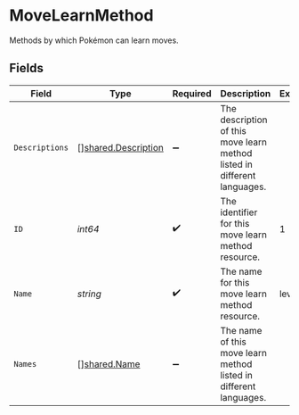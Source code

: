 # MoveLearnMethod

Methods by which Pokémon can learn moves.


## Fields

| Field                                                                    | Type                                                                     | Required                                                                 | Description                                                              | Example                                                                  |
| ------------------------------------------------------------------------ | ------------------------------------------------------------------------ | ------------------------------------------------------------------------ | ------------------------------------------------------------------------ | ------------------------------------------------------------------------ |
| `Descriptions`                                                           | [][shared.Description](../../../pkg/models/shared/description.md)        | :heavy_minus_sign:                                                       | The description of this move learn method listed in different languages. |                                                                          |
| `ID`                                                                     | *int64*                                                                  | :heavy_check_mark:                                                       | The identifier for this move learn method resource.                      | 1                                                                        |
| `Name`                                                                   | *string*                                                                 | :heavy_check_mark:                                                       | The name for this move learn method resource.                            | level-up                                                                 |
| `Names`                                                                  | [][shared.Name](../../../pkg/models/shared/name.md)                      | :heavy_minus_sign:                                                       | The name of this move learn method listed in different languages.        |                                                                          |